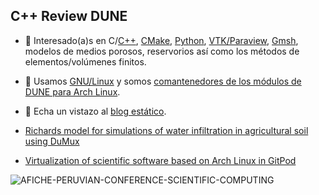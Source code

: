 ## C++ Review DUNE

- 🔭 Interesado(a)s en C/[C++](https://isocpp.org), [CMake](https://cmake.org), [Python](https://python.org), [VTK/Paraview](https://www.paraview.org/Wiki/VTK), [Gmsh](https://gmsh.info), modelos de medios porosos, reservorios así como los métodos de elementos/volúmenes finitos.
- 🐧 Usamos [GNU/Linux](https://www.gnu.org/home.html) y somos [comantenedores de los módulos de DUNE para Arch Linux](https://aur.archlinux.org/packages/dune-core).
- 🔖 Echa un vistazo al [blog estático](https://cpp-review-dune.github.io).


- [Richards model for simulations of water infiltration in agricultural soil using DuMux](https://cpp-review-dune.github.io/flow-test-dumux/slides.pdf)
- [Virtualization of scientific software based on Arch Linux in GitPod](https://cpp-review-dune.github.io/flow-test-dumux/poster.pdf)

![AFICHE-PERUVIAN-CONFERENCE-SCIENTIFIC-COMPUTING](https://user-images.githubusercontent.com/21283014/193478851-65729c16-0464-4fce-91e5-4d9ae0daa781.jpg)
